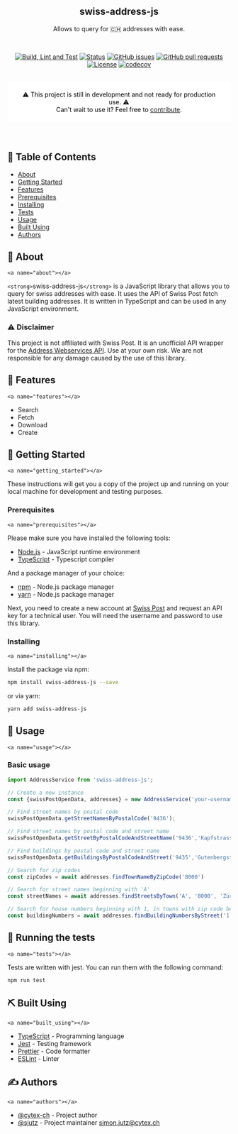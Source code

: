 <h2 align="center">swiss-address-js</h3>
<p align="center">
Allows to query for 🇨🇭 addresses with ease.
</p>

<br/>

<div align="center">

[![Build, Lint and Test](https://github.com/cytex-ch/swiss-address-js/actions/workflows/build-and-test.yml/badge.svg)](https://github.com/cytex-ch/swiss-address-js/actions/workflows/build-and-test.yml)
[![Status](https://img.shields.io/badge/status-active-success.svg)]()
[![GitHub issues](https://img.shields.io/github/issues/cytex-ch/swiss-address-js)]()
[![GitHub pull requests](https://img.shields.io/github/issues-pr/cytex-ch/swiss-address-js)]()
[![License](https://img.shields.io/badge/license-MIT-blue.svg)](/LICENSE)
[![codecov](https://codecov.io/gh/cytex-ch/swiss-address-js/graph/badge.svg?token=P7TXWCFFB5)](https://codecov.io/gh/cytex-ch/swiss-address-js)

</div>

<br/>

<div align="center" style="margin-bottom: 20px; background-color: #FFF; border-radius: 5px; padding: 20px; color: #000;">
        ⚠️ This project is still in development and not ready for production use. ⚠️<br/>
        Can't wait to use it? Feel free to
        <a href="#authors">contribute</a>.
</div>

<br/>

## 📝 Table of Contents

- [About](#about)
- [Getting Started](#getting_started)
- [Features](#features)
- [Prerequisites](#prerequisites)
- [Installing](#installing)
- [Tests](#tests)
- [Usage](#usage)
- [Built Using](#built_using)
- [Authors](#authors)

## 🧐 About

`<a name="about"></a>`

`<strong>`swiss-address-js`</strong>` is a JavaScript library that allows you to query for swiss addresses with ease. It uses the API of Swiss Post fetch latest building addresses. It is written in TypeScript and can be used in any JavaScript environment.

### ⚠️ Disclaimer

This project is not affiliated with Swiss Post. It is an unofficial API wrapper for the [Address Webservices API](https://developer.post.ch/en/address-web-services-rest). Use at your own risk. We are not responsible for any damage caused by the use of this library.

## 🏁 Features

`<a name="features"></a>`

- Search
- Fetch
- Download
- Create

## 🏁 Getting Started

`<a name="getting_started"></a>`

These instructions will get you a copy of the project up and running on your local machine for development and testing purposes.

### Prerequisites

`<a name="prerequisites"></a>`

Please make sure you have installed the following tools:

- [Node.js](https://nodejs.org/en/) - JavaScript runtime environment
- [TypeScript](https://www.typescriptlang.org/) - Typescript compiler

And a package manager of your choice:

- [npm](https://www.npmjs.com/) - Node.js package manager
- [yarn](https://yarnpkg.com/) - Node.js package manager

Next, you need to create a new account at [Swiss Post](https://developer.post.ch/en/address-web-services-rest) and request an API key for a technical user. You will need the username and password to use this library.

### Installing

`<a name="installing"></a>`

Install the package via npm:

```bash
npm install swiss-address-js --save
```

or via yarn:

```bash
yarn add swiss-address-js
```

## 🎈 Usage

`<a name="usage"></a>`

### Basic usage

```typescript
import AddressService from 'swiss-address-js';

// Create a new instance
const {swissPostOpenData, addresses} = new AddressService('your-username', 'your-password');

// Find street names by postal code
swissPostOpenData.getStreetNamesByPostalCode('9436');

// Find street names by postal code and street name
swissPostOpenData.getStreetByPostalCodeAndStreetName('9436','Kapfstrasse');

// Find buildings by postal code and street name
swissPostOpenData.getBuildingsByPostalCodeAndStreet('9435','Gutenbergstrasse');

// Search for zip codes 
const zipCodes = await addresses.findTownNameByZipCode('8000')

// Search for street names beginning with 'A'
const streetNames = await addresses.findStreetsByTown('A', '8000', 'Zürich')

// Search for house numbers beginning with 1, in towns with zip code beginning with "80" and name "Zürich" lying in a street called "Alte Landstrasse"
const buildingNumbers = await addresses.findBuildingNumbersByStreet('1', '80', 'Zürich', 'Alte Landstrasse')
```

## 🔧 Running the tests

`<a name="tests"></a>`

Tests are written with jest. You can run them with the following command:

```bash
npm run test
```

## ⛏️ Built Using

`<a name="built_using"></a>`

- [TypeScript](https://www.typescriptlang.org/) - Programming language
- [Jest](https://jestjs.io/) - Testing framework
- [Prettier](https://prettier.io/) - Code formatter
- [ESLint](https://eslint.org/) - Linter

## ✍️ Authors

`<a name="authors"></a>`

- [@cytex-ch](https://github.com/cytex-ch) - Project author
- [@sjutz](https://github.com/sjutz) - Project maintainer <simon.jutz@cytex.ch>
